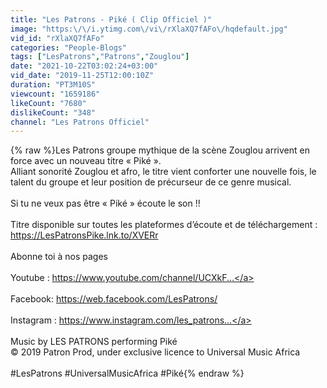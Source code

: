 ```yaml
---
title: "Les Patrons - Piké ( Clip Officiel )"
image: "https:\/\/i.ytimg.com\/vi\/rXlaXQ7fAFo\/hqdefault.jpg"
vid_id: "rXlaXQ7fAFo"
categories: "People-Blogs"
tags: ["LesPatrons","Patrons","Zouglou"]
date: "2021-10-22T03:02:24+03:00"
vid_date: "2019-11-25T12:00:10Z"
duration: "PT3M10S"
viewcount: "1659186"
likeCount: "7680"
dislikeCount: "348"
channel: "Les Patrons Officiel"
---
```

{% raw %}Les Patrons groupe mythique de la scène Zouglou arrivent en force avec un nouveau titre « Piké ».<br />Alliant sonorité Zouglou et afro, le titre vient conforter une nouvelle fois, le talent du groupe et leur position de précurseur de ce genre musical.<br /><br />Si tu ne veux pas être «  Piké » écoute le son !!<br /><br />Titre disponible sur toutes les plateformes d’écoute et de téléchargement : <a rel="nofollow" target="blank" href="https://LesPatronsPike.lnk.to/XVERr">https://LesPatronsPike.lnk.to/XVERr</a><br /><br />Abonne toi à nos pages <br /><br />Youtube : <a rel="nofollow" target="blank" href="https://www.youtube.com/channel/UCXkF...">https://www.youtube.com/channel/UCXkF...</a> <br /><br />Facebook: <a rel="nofollow" target="blank" href="https://web.facebook.com/LesPatrons/">https://web.facebook.com/LesPatrons/</a><br /><br />Instagram : <a rel="nofollow" target="blank" href="https://www.instagram.com/les_patrons...">https://www.instagram.com/les_patrons...</a> <br /><br />Music by LES PATRONS performing Piké <br />© 2019 Patron Prod, under exclusive licence to Universal Music Africa<br /><br />#LesPatrons #UniversalMusicAfrica #Piké{% endraw %}
